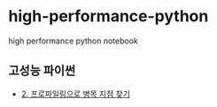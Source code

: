 # high-performance-python
high performance python notebook

## 고성능 파이썬
* [2. 프로파일링으로 병목 지점 찾기](http://htmlpreview.github.io/?https://github.com/psyoblade/high-performance-python/blob/master/spark/notebooks/highperf-python-ch02.html)
